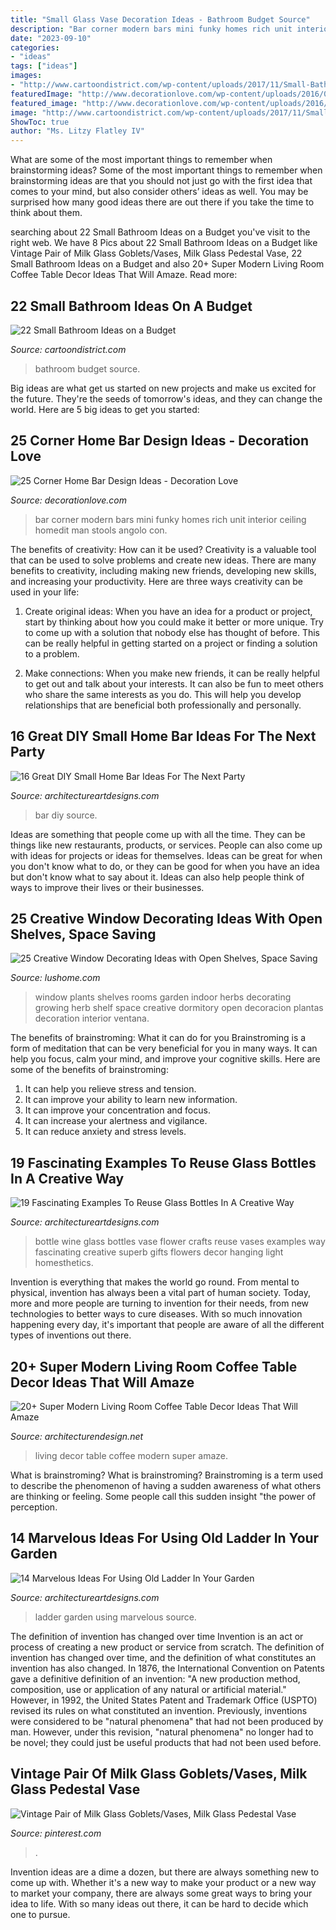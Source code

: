 ```yaml
---
title: "Small Glass Vase Decoration Ideas - Bathroom Budget Source"
description: "Bar corner modern bars mini funky homes rich unit interior ceiling homedit man stools angolo con"
date: "2023-09-10"
categories:
- "ideas"
tags: ["ideas"]
images:
- "http://www.cartoondistrict.com/wp-content/uploads/2017/11/Small-Bathroom-Ideas-on-a-Budget-18.jpg"
featuredImage: "http://www.decorationlove.com/wp-content/uploads/2016/08/corner-bar.jpg"
featured_image: "http://www.decorationlove.com/wp-content/uploads/2016/08/corner-bar.jpg"
image: "http://www.cartoondistrict.com/wp-content/uploads/2017/11/Small-Bathroom-Ideas-on-a-Budget-18.jpg"
ShowToc: true
author: "Ms. Litzy Flatley IV"
---
```



What are some of the most important things to remember when brainstorming ideas?
Some of the most important things to remember when brainstorming ideas are that you should not just go with the first idea that comes to your mind, but also consider others’ ideas as well. You may be surprised how many good ideas there are out there if you take the time to think about them.

	

		
searching about 22 Small Bathroom Ideas on a Budget you've visit to the right web. We have 8 Pics about 22 Small Bathroom Ideas on a Budget like Vintage Pair of Milk Glass Goblets/Vases, Milk Glass Pedestal Vase, 22 Small Bathroom Ideas on a Budget and also 20+ Super Modern Living Room Coffee Table Decor Ideas That Will Amaze. Read more:
		
    
## 22 Small Bathroom Ideas On A Budget

<img loading=lazy src="http://www.cartoondistrict.com/wp-content/uploads/2017/11/Small-Bathroom-Ideas-on-a-Budget-18.jpg" onerror="this.onerror=null;this.src='https://tse4.mm.bing.net/th?id=OIP.8fTpVwhNHIEPQe8WgnJVjgHaLL&amp;pid=15.1';" alt="22 Small Bathroom Ideas on a Budget">

_Source: cartoondistrict.com_

>bathroom budget source. 

	

Big ideas are what get us started on new projects and make us excited for the future. They're the seeds of tomorrow's ideas, and they can change the world. Here are 5 big ideas to get you started: 

    
## 25 Corner Home Bar Design Ideas - Decoration Love

<img loading=lazy src="http://www.decorationlove.com/wp-content/uploads/2016/08/corner-bar.jpg" onerror="this.onerror=null;this.src='https://tse2.mm.bing.net/th?id=OIP.UXkm5A5aT5xh_hggHxP32QHaKV&amp;pid=15.1';" alt="25 Corner Home Bar Design Ideas - Decoration Love">

_Source: decorationlove.com_

>bar corner modern bars mini funky homes rich unit interior ceiling homedit man stools angolo con. 

	

The benefits of creativity: How can it be used?
Creativity is a valuable tool that can be used to solve problems and create new ideas. There are many benefits to creativity, including making new friends, developing new skills, and increasing your productivity. Here are three ways creativity can be used in your life: 
1. Create original ideas: When you have an idea for a product or project, start by thinking about how you could make it better or more unique. Try to come up with a solution that nobody else has thought of before. This can be really helpful in getting started on a project or finding a solution to a problem.

2. Make connections: When you make new friends, it can be really helpful to get out and talk about your interests. It can also be fun to meet others who share the same interests as you do. This will help you develop relationships that are beneficial both professionally and personally.

    
## 16 Great DIY Small Home Bar Ideas For The Next Party

<img loading=lazy src="https://www.architectureartdesigns.com/wp-content/uploads/2015/05/347.jpg" onerror="this.onerror=null;this.src='https://tse4.mm.bing.net/th?id=OIP.qTqZfqwmLmWmakzlwJCINQHaKA&amp;pid=15.1';" alt="16 Great DIY Small Home Bar Ideas For The Next Party">

_Source: architectureartdesigns.com_

>bar diy source. 

	

Ideas are something that people come up with all the time. They can be things like new restaurants, products, or services. People can also come up with ideas for projects or ideas for themselves. Ideas can be great for when you don't know what to do, or they can be good for when you have an idea but don't know what to say about it. Ideas can also help people think of ways to improve their lives or their businesses.

    
## 25 Creative Window Decorating Ideas With Open Shelves, Space Saving

<img loading=lazy src="https://www.lushome.com/wp-content/uploads/2014/05/window-decorating-ideas-shelves-8.jpg" onerror="this.onerror=null;this.src='https://tse1.mm.bing.net/th?id=OIP.KH2ECSk-cqXGTyW_pD7aBwAAAA&amp;pid=15.1';" alt="25 Creative Window Decorating Ideas with Open Shelves, Space Saving">

_Source: lushome.com_

>window plants shelves rooms garden indoor herbs decorating growing herb shelf space creative dormitory open decoracion plantas decoration interior ventana. 

	

The benefits of brainstroming: What it can do for you
Brainstroming is a form of meditation that can be very beneficial for you in many ways. It can help you focus, calm your mind, and improve your cognitive skills. Here are some of the benefits of brainstroming: 
1. It can help you relieve stress and tension.
2. It can improve your ability to learn new information.
3. It can improve your concentration and focus. 
4. It can increase your alertness and vigilance. 
5. It can reduce anxiety and stress levels.

    
## 19 Fascinating Examples To Reuse Glass Bottles In A Creative Way

<img loading=lazy src="https://www.architectureartdesigns.com/wp-content/uploads/2017/07/13-11-630x630.jpg" onerror="this.onerror=null;this.src='https://tse2.mm.bing.net/th?id=OIP.IwnoeR2XXFNbvIQlf2bu5wHaHa&amp;pid=15.1';" alt="19 Fascinating Examples To Reuse Glass Bottles In A Creative Way">

_Source: architectureartdesigns.com_

>bottle wine glass bottles vase flower crafts reuse vases examples way fascinating creative superb gifts flowers decor hanging light homesthetics. 

	

Invention is everything that makes the world go round. From mental to physical, invention has always been a vital part of human society. Today, more and more people are turning to invention for their needs, from new technologies to better ways to cure diseases. With so much innovation happening every day, it's important that people are aware of all the different types of inventions out there.

    
## 20+ Super Modern Living Room Coffee Table Decor Ideas That Will Amaze

<img loading=lazy src="http://cdn.architecturendesign.net/wp-content/uploads/2015/11/AD-10-chich-living-room-decor.jpg" onerror="this.onerror=null;this.src='https://tse2.mm.bing.net/th?id=OIP.ucTTYK93FraEfKDoXgKuRgHaJZ&amp;pid=15.1';" alt="20+ Super Modern Living Room Coffee Table Decor Ideas That Will Amaze">

_Source: architecturendesign.net_

>living decor table coffee modern super amaze. 

	

What is brainstroming?
What is brainstroming? Brainstroming is a term used to describe the phenomenon of having a sudden awareness of what others are thinking or feeling. Some people call this sudden insight "the power of perception.

    
## 14 Marvelous Ideas For Using Old Ladder In Your Garden

<img loading=lazy src="https://www.architectureartdesigns.com/wp-content/uploads/2017/03/7-28-e1490137707118-630x834.jpg" onerror="this.onerror=null;this.src='https://tse4.mm.bing.net/th?id=OIP.DHGaleUOGpg-2tmYWicy4wHaJz&amp;pid=15.1';" alt="14 Marvelous Ideas For Using Old Ladder In Your Garden">

_Source: architectureartdesigns.com_

>ladder garden using marvelous source. 

	

The definition of invention has changed over time
Invention is an act or process of creating a new product or service from scratch. The definition of invention has changed over time, and the definition of what constitutes an invention has also changed.  In 1876, the International Convention on Patents gave a definitive definition of an invention: "A new production method, composition, use or application of any natural or artificial material." 
However, in 1992, the United States Patent and Trademark Office (USPTO) revised its rules on what constituted an invention. Previously, inventions were considered to be "natural phenomena" that had not been produced by man. However, under this revision, "natural phenomena" no longer had to be novel; they could just be useful products that had not been used before.

    
## Vintage Pair Of Milk Glass Goblets/Vases, Milk Glass Pedestal Vase

<img loading=lazy src="https://i.pinimg.com/736x/82/5c/a7/825ca7243e45d53594d50aacd997b878--wedding-center-pieces-milk-glass.jpg" onerror="this.onerror=null;this.src='https://tse2.mm.bing.net/th?id=OIP.69mj_2CAOTyvgEUmr2_RRQHaJ5&amp;pid=15.1';" alt="Vintage Pair of Milk Glass Goblets/Vases, Milk Glass Pedestal Vase">

_Source: pinterest.com_

>. 

	

Invention ideas are a dime a dozen, but there are always something new to come up with. Whether it's a new way to make your product or a new way to market your company, there are always some great ways to bring your idea to life. With so many ideas out there, it can be hard to decide which one to pursue.

